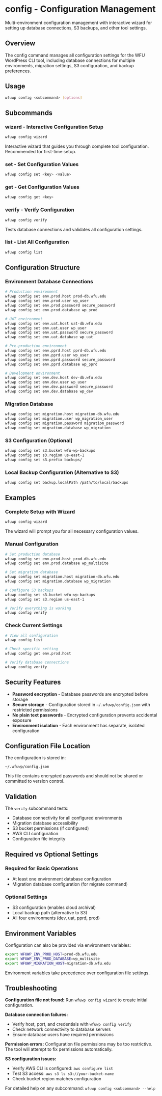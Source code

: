 # config - Configuration Management

Multi-environment configuration management with interactive wizard for setting up database connections, S3 backups, and other tool settings.

## Overview

The config command manages all configuration settings for the WFU WordPress CLI tool, including database connections for multiple environments, migration settings, S3 configuration, and backup preferences.

## Usage

```bash
wfuwp config <subcommand> [options]
```

## Subcommands

### wizard - Interactive Configuration Setup
```bash
wfuwp config wizard
```
Interactive wizard that guides you through complete tool configuration. Recommended for first-time setup.

### set - Set Configuration Values
```bash
wfuwp config set <key> <value>
```

### get - Get Configuration Values  
```bash
wfuwp config get <key>
```

### verify - Verify Configuration
```bash
wfuwp config verify
```
Tests database connections and validates all configuration settings.

### list - List All Configuration
```bash
wfuwp config list
```

## Configuration Structure

### Environment Database Connections
```bash
# Production environment
wfuwp config set env.prod.host prod-db.wfu.edu
wfuwp config set env.prod.user wp_user
wfuwp config set env.prod.password secure_password
wfuwp config set env.prod.database wp_prod

# UAT environment
wfuwp config set env.uat.host uat-db.wfu.edu
wfuwp config set env.uat.user wp_user
wfuwp config set env.uat.password secure_password
wfuwp config set env.uat.database wp_uat

# Pre-production environment
wfuwp config set env.pprd.host pprd-db.wfu.edu
wfuwp config set env.pprd.user wp_user
wfuwp config set env.pprd.password secure_password
wfuwp config set env.pprd.database wp_pprd

# Development environment
wfuwp config set env.dev.host dev-db.wfu.edu
wfuwp config set env.dev.user wp_user
wfuwp config set env.dev.password secure_password
wfuwp config set env.dev.database wp_dev
```

### Migration Database
```bash
wfuwp config set migration.host migration-db.wfu.edu
wfuwp config set migration.user wp_migration_user
wfuwp config set migration.password migration_password
wfuwp config set migration.database wp_migration
```

### S3 Configuration (Optional)
```bash
wfuwp config set s3.bucket wfu-wp-backups
wfuwp config set s3.region us-east-1
wfuwp config set s3.prefix backups/
```

### Local Backup Configuration (Alternative to S3)
```bash
wfuwp config set backup.localPath /path/to/local/backups
```

## Examples

### Complete Setup with Wizard
```bash
wfuwp config wizard
```
The wizard will prompt you for all necessary configuration values.

### Manual Configuration
```bash
# Set production database
wfuwp config set env.prod.host prod-db.wfu.edu
wfuwp config set env.prod.database wp_multisite

# Set migration database
wfuwp config set migration.host migration-db.wfu.edu
wfuwp config set migration.database wp_migration

# Configure S3 backups
wfuwp config set s3.bucket wfu-wp-backups
wfuwp config set s3.region us-east-1

# Verify everything is working
wfuwp config verify
```

### Check Current Settings
```bash
# View all configuration
wfuwp config list

# Check specific setting
wfuwp config get env.prod.host

# Verify database connections
wfuwp config verify
```

## Security Features

- **Password encryption** - Database passwords are encrypted before storage
- **Secure storage** - Configuration stored in `~/.wfuwp/config.json` with restricted permissions
- **No plain text passwords** - Encrypted configuration prevents accidental exposure
- **Environment isolation** - Each environment has separate, isolated configuration

## Configuration File Location

The configuration is stored in:
```
~/.wfuwp/config.json
```

This file contains encrypted passwords and should not be shared or committed to version control.

## Validation

The `verify` subcommand tests:
- Database connectivity for all configured environments
- Migration database accessibility
- S3 bucket permissions (if configured)
- AWS CLI configuration
- Configuration file integrity

## Required vs Optional Settings

### Required for Basic Operations
- At least one environment database configuration
- Migration database configuration (for migrate command)

### Optional Settings
- S3 configuration (enables cloud archival)
- Local backup path (alternative to S3)
- All four environments (dev, uat, pprd, prod)

## Environment Variables

Configuration can also be provided via environment variables:
```bash
export WFUWP_ENV_PROD_HOST=prod-db.wfu.edu
export WFUWP_ENV_PROD_DATABASE=wp_multisite
export WFUWP_MIGRATION_HOST=migration-db.wfu.edu
```

Environment variables take precedence over configuration file settings.

## Troubleshooting

**Configuration file not found:**
Run `wfuwp config wizard` to create initial configuration.

**Database connection failures:**
- Verify host, port, and credentials with `wfuwp config verify`
- Check network connectivity to database servers
- Ensure database users have required permissions

**Permission errors:**
Configuration file permissions may be too restrictive. The tool will attempt to fix permissions automatically.

**S3 configuration issues:**
- Verify AWS CLI is configured: `aws configure list`
- Test S3 access: `aws s3 ls s3://your-bucket-name`
- Check bucket region matches configuration

For detailed help on any subcommand: `wfuwp config <subcommand> --help`